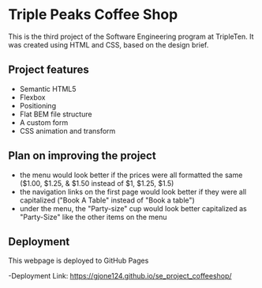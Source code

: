# Triple Peaks Coffee Shop

This is the third project of the Software Engineering program at TripleTen. It was created using HTML and CSS, based on the design brief.

## Project features

- Semantic HTML5
- Flexbox
- Positioning
- Flat BEM file structure
- A custom form
- CSS animation and transform

## Plan on improving the project

- the menu would look better if the prices were all formatted the same
  ($1.00, $1.25, & $1.50 instead of $1, $1.25, $1.5)
- the navigation links on the first page would look better if they were all capitalized ("Book A Table" instead of "Book a table")
- under the menu, the "Party-size" cup would look better capitalized as "Party-Size" like the other items on the menu

## Deployment

This webpage is deployed to GitHub Pages

-Deployment Link: https://gjone124.github.io/se_project_coffeeshop/

